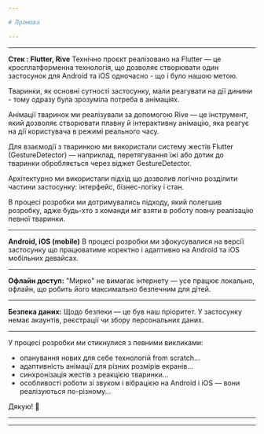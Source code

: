 ```yaml
---

# Промова

---
```




---

**Стек : Flutter, Rive**
Технічно проєкт реалізовано на Flutter — це кросплатформенна технологія, що дозволяє створювати один застосунок для Android та iOS одночасно - що і було нашою метою. 

Тваринки, як основні сутності застосунку, мали реагувати на дії динини - тому  одразу була зрозуміла потреба в анімаціях.

Анімації тваринок ми реалізували за допомогою Rive — це інструмент, який дозволяє створювати плавну й інтерактивну анімацію, яка реагує на дії користувача в режимі реального часу.

Для взаємодії з тваринкою ми використали систему жестів Flutter (GestureDetector) — наприклад, перетягування їжі або дотик до тваринки обробляється через віджет GestureDetector.

Архітектурно ми використали підхід що дозволив логічно розділити частини застосунку: інтерфейс, бізнес-логіку і стан. 

В процесі розробки ми дотримувались підходу, який полегшив розробку, адже будь-хто з команди міг взяти в роботу повну реалізацію певної тваринки.

---

**Android, iOS (mobile)**
В процесі розробки ми зфокусувалися на версії застосунку що працюватиме коректно і адаптивно на Android та iOS мобільних девайсах.

---

**Офлайн доступ:**
"Мирко" не вимагає інтернету — усе працює локально, офлайн, що робить його максимально безпечним для дітей.

---
**Безпека даних:**
Щодо безпеки — це був наш пріоритет. У застосунку немає акаунтів, реєстрації чи збору персональних даних. 

---


У процесі розробки ми стикнулися з певними викликами:
- опанування нових для себе технологій from scratch...
- адаптивність анімації для різних розмірів екранів...
- синхронізація жестів з реакцією тваринки...
- особливості роботи зі звуком і вібрацією на Android і iOS — вони реалізуються по-різному...

Дякую! 🐾

---



---
